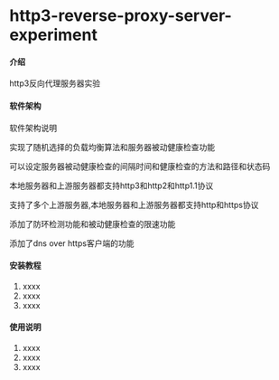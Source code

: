 # http3-reverse-proxy-server-experiment

#### 介绍

http3反向代理服务器实验

#### 软件架构

软件架构说明

实现了随机选择的负载均衡算法和服务器被动健康检查功能

可以设定服务器被动健康检查的间隔时间和健康检查的方法和路径和状态码

本地服务器和上游服务器都支持http3和http2和http1.1协议

支持了多个上游服务器,本地服务器和上游服务器都支持http和https协议

添加了防环检测功能和被动健康检查的限速功能

添加了dns over https客户端的功能

#### 安装教程

1. xxxx
2. xxxx
3. xxxx

#### 使用说明

1. xxxx
2. xxxx
3. xxxx
